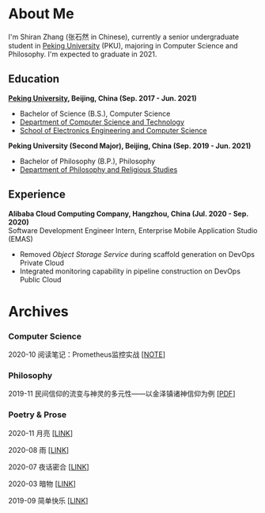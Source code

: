 # About Me

I'm Shiran Zhang (张石然 in Chinese), currently a senior undergraduate student in [Peking University](http://english.pku.edu.cn/) (PKU), majoring in Computer Science and Philosophy. I'm expected to graduate in 2021.

## Education

<div align="left">
    <strong><a href="http://english.pku.edu.cn/">Peking University</a>, Beijing, China (Sep. 2017 - Jun. 2021)</strong>
    <ul>
        <li>Bachelor of Science (B.S.), Computer Science</li>
        <li><a href="https://cs.pku.edu.cn/English/Home.htm">Department of Computer Science and Technology</a></li>
        <li><a href="http://eecs.pku.edu.cn/Home/HOME.htm">School of Electronics Engineering and Computer Science</a></li>
    </ul>
</div>

<div align="left">
    <strong>Peking University (Second Major), Beijing, China (Sep. 2019 - Jun. 2021)</strong>
    <ul>
        <li>Bachelor of Philosophy (B.P.), Philosophy</li>
        <li><a href="https://en.phil.pku.edu.cn/">Department of Philosophy and Religious Studies</a></li>
    </ul>
</div>


## Experience

<div align="left">
    <strong>Alibaba Cloud Computing Company, Hangzhou, China (Jul. 2020 - Sep. 2020)</strong>
    <br />Software Development Engineer Intern, Enterprise Mobile Application Studio (EMAS)
    <ul>
        <li>Removed <i>Object Storage Service</i> during scaffold generation on DevOps Private Cloud</li>
        <li>Integrated monitoring capability in pipeline construction on DevOps Public Cloud</li>
    </ul>
</div>

# Archives

### Computer Science

2020-10 阅读笔记：Prometheus监控实战 \[[NOTE](/docs/cs/Monitoring_with_Prometheus.md)\]

### Philosophy

2019-11 民间信仰的流变与神灵的多元性——以金泽镇诸神信仰为例 \[[PDF](/docs/phil/Folk_Belief’s_Evolution_and_the_Diversity_of_Gods.pdf)\]

### Poetry & Prose

2020-11 月亮 \[[LINK](/docs/poems/2020-11-06-月亮.md)\]

2020-08 雨 \[[LINK](/docs/poems/2020-08-雨.md)\]

2020-07 夜话密合 \[[LINK](/docs/poems/2020-07-19-夜话密合.md)\]

2020-03 暗物 \[[LINK](/docs/poems/2020-03-26-暗物.md)\]

2019-09 简单快乐 \[[LINK](/docs/poems/2019-09-14-简单快乐.md)\]
